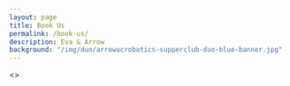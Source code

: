 ```yaml
---
layout: page
title: Book Us
permalink: /book-us/
description: Eva & Arrow
background: "/img/duo/arrowacrobatics-supperclub-duo-blue-banner.jpg"
---
```


<<Missing text>>
